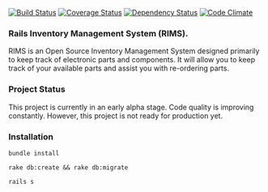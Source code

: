 [![Build Status](https://travis-ci.org/fusion94/rims.png?branch=master)](https://travis-ci.org/fusion94/rims)
[![Coverage Status](https://coveralls.io/repos/fusion94/rims/badge.png)](https://coveralls.io/r/fusion94/rims)
[![Dependency Status](https://gemnasium.com/fusion94/rims.png)](https://gemnasium.com/fusion94/rims)
[![Code Climate](https://codeclimate.com/github/fusion94/rims.png)](https://codeclimate.com/github/fusion94/rims)

### Rails Inventory Management System (RIMS).

RIMS is an Open Source Inventory Management System designed primarily to keep track of electronic parts and components. It will allow you to keep track of your available parts and assist you with re-ordering parts.

### Project Status
This project is currently in an early alpha stage. Code quality is improving constantly. However, this project is not ready for production yet.

### Installation

`bundle install`

`rake db:create && rake db:migrate`

`rails s`
